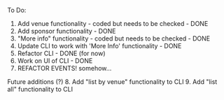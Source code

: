 To Do:

1. Add venue functionality - coded but needs to be checked - DONE
2. Add sponsor functionality - DONE
3. "More info" functionality - coded but needs to be checked - DONE
4. Update CLI to work with 'More Info' functionality - DONE
5. Refactor CLI - DONE (for now)
6. Work on UI of CLI - DONE
7. REFACTOR EVENTS! somehow...

Future additions (?)
8. Add "list by venue" functionality to CLI
9. Add "list all" functionality to CLI
